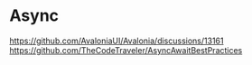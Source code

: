 
# Async
https://github.com/AvaloniaUI/Avalonia/discussions/13161
https://github.com/TheCodeTraveler/AsyncAwaitBestPractices
